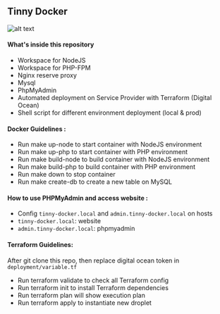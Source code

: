 ## Tinny Docker

![alt text](images/logo.)
#### What's inside this repository

- Workspace for NodeJS
- Workspace for PHP-FPM
- Nginx reserve proxy
- Mysql
- PhpMyAdmin
- Automated deployment on Service Provider with Terraform (Digital Ocean)
- Shell script for different environment deployment (local & prod)

#### Docker Guidelines :

- Run make up-node to start container with NodeJS environment
- Run make up-php to start container with PHP environment
- Run make build-node to build container with NodeJS environment
- Run make build-php to build container with PHP environment
- Run make down to stop container
- Run make create-db to create a new table on MySQL

#### How to use PHPMyAdmin and access website :

- Config `tinny-docker.local` and `admin.tinny-docker.local` on hosts
- `tinny-docker.local`: website
- `admin.tinny-docker.local`: phpmyadmin

#### Terraform Guidelines:

After git clone this repo, then replace digital ocean token in `deployment/variable.tf`

- Run terraform validate to check all Terraform config
- Run terraform init to install Terraform dependencies
- Run terraform plan will show execution plan
- Run terraform apply to instantiate new droplet
